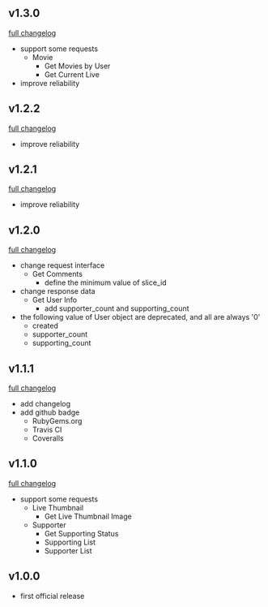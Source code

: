 ## v1.3.0
[full changelog](http://github.com/ysato5654/twicas_stream/compare/v1.2.2...v1.3.0)

* support some requests
	* Movie
		- Get Movies by User
		- Get Current Live
* improve reliability

## v1.2.2
[full changelog](http://github.com/ysato5654/twicas_stream/compare/v1.2.1...v1.2.2)

* improve reliability

## v1.2.1
[full changelog](http://github.com/ysato5654/twicas_stream/compare/v1.2.0...v1.2.1)

* improve reliability

## v1.2.0
[full changelog](http://github.com/ysato5654/twicas_stream/compare/v1.1.1...v1.2.0)

* change request interface
	* Get Comments
		- define the minimum value of slice_id
* change response data
	* Get User Info
		- add supporter_count and supporting_count
* the following value of User object are deprecated, and all are always '0'
	- created
	- supporter_count
	- supporting_count

## v1.1.1
[full changelog](http://github.com/ysato5654/twicas_stream/compare/v1.1.0...v1.1.1)

* add changelog
* add github badge
	- RubyGems.org
	- Travis CI
	- Coveralls

## v1.1.0
[full changelog](http://github.com/ysato5654/twicas_stream/compare/v1.0.0...v1.1.0)

* support some requests
	* Live Thumbnail
		- Get Live Thumbnail Image
	* Supporter
		- Get Supporting Status
		- Supporting List
		- Supporter List

## v1.0.0

* first official release
